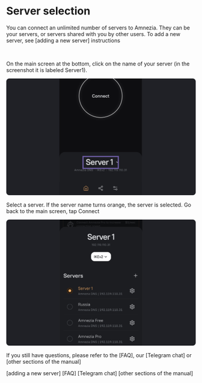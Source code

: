# Server selection

You can connect an unlimited number of servers to Amnezia. They can be your servers, or servers shared with you by other users.   To add a new server, see [adding a new server] instructions

&nbsp;


On the main screen at the bottom, click on the name of your server (in the screenshot it is labeled Server1).

![instruction 1](https://raw.githubusercontent.com/Aftershock669/amnezia-open-docs/master/docs/en/instructions/13_select-server/img/ss_en_1.png)

Select a server. If the server name turns orange, the server is selected. 
Go back to the main screen, tap Connect

![instruction 1](https://raw.githubusercontent.com/Aftershock669/amnezia-open-docs/master/docs/en/instructions/13_select-server/img/ss_en_2.png)

If you still have questions, please refer to the [FAQ], our [Telegram chat] or [other sections of the manual]

[amnezia-site-ext-link]: https://amnezia-web-nx1r.vercel.app
[about-int-link]: /about
[adding a new server]
[FAQ]
[Telegram chat]
[other sections of the manual]






















